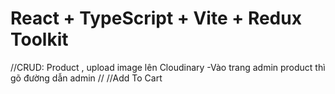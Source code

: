# React + TypeScript + Vite + Redux Toolkit
//CRUD: Product , upload image lên Cloudinary
-Vào trang admin product thì gõ đường dẫn admin //
//Add To Cart
